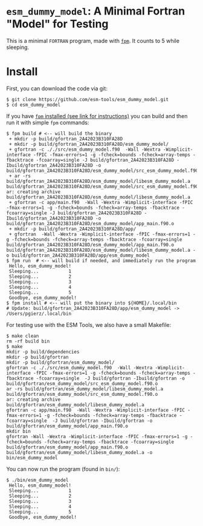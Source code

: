 # `esm_dummy_model`: A Minimal Fortran "Model" for Testing

This is a minimal `FORTRAN` program, made with
[`fpm`](https://fpm.fortran-lang.org/en/index.html). It counts to 5 while
sleeping.

# Install

First, you can download the code via git:
```console
$ git clone https://github.com/esm-tools/esm_dummy_model.git
$ cd esm_dummy_model
```

If you have [`fpm` installed (see link for
instructions)](https://fpm.fortran-lang.org/en/install/index.html#install)
you can build and then run it with simple `fpm` commands:

```console
$ fpm build # <-- will build the binary
 + mkdir -p build/gfortran_2A42023B310FA28D
 + mkdir -p build/gfortran_2A42023B310FA28D/esm_dummy_model/
 + gfortran -c ././src/esm_dummy_model.f90  -Wall -Wextra -Wimplicit-interface -fPIC -fmax-errors=1 -g -fcheck=bounds -fcheck=array-temps -fbacktrace -fcoarray=single -J build/gfortran_2A42023B310FA28D -Ibuild/gfortran_2A42023B310FA28D -o build/gfortran_2A42023B310FA28D/esm_dummy_model/src_esm_dummy_model.f90.o
 + ar -rs build/gfortran_2A42023B310FA28D/esm_dummy_model/libesm_dummy_model.a build/gfortran_2A42023B310FA28D/esm_dummy_model/src_esm_dummy_model.f90.o
ar: creating archive build/gfortran_2A42023B310FA28D/esm_dummy_model/libesm_dummy_model.a
 + gfortran -c app/main.f90  -Wall -Wextra -Wimplicit-interface -fPIC -fmax-errors=1 -g -fcheck=bounds -fcheck=array-temps -fbacktrace -fcoarray=single -J build/gfortran_2A42023B310FA28D -Ibuild/gfortran_2A42023B310FA28D -o build/gfortran_2A42023B310FA28D/esm_dummy_model/app_main.f90.o
 + mkdir -p build/gfortran_2A42023B310FA28D/app/
 + gfortran  -Wall -Wextra -Wimplicit-interface -fPIC -fmax-errors=1 -g -fcheck=bounds -fcheck=array-temps -fbacktrace -fcoarray=single  build/gfortran_2A42023B310FA28D/esm_dummy_model/app_main.f90.o build/gfortran_2A42023B310FA28D/esm_dummy_model/libesm_dummy_model.a -o build/gfortran_2A42023B310FA28D/app/esm_dummy_model
$ fpm run  # <-- will build if needed, and immediately run the program
 Hello, esm_dummy_model!
 Sleeping...           1
 Sleeping...           2
 Sleeping...           3
 Sleeping...           4
 Sleeping...           5
 Goodbye, esm_dummy_model!
$ fpm install # <-- will put the binary into ${HOME}/.local/bin
# Update: build/gfortran_2A42023B310FA28D/app/esm_dummy_model -> /Users/pgierz/.local/bin
```

For testing use with the ESM Tools, we also have a small Makefile:

```console
$ make clean
rm -rf build bin
$ make
mkdir -p build/dependencies
mkdir -p build/gfortran
mkdir -p build/gfortran/esm_dummy_model/
gfortran -c ././src/esm_dummy_model.f90  -Wall -Wextra -Wimplicit-interface -fPIC -fmax-errors=1 -g -fcheck=bounds -fcheck=array-temps -fbacktrace -fcoarray=single  -J build/gfortran -Ibuild/gfortran -o build/gfortran/esm_dummy_model/src_esm_dummy_model.f90.o
ar -rs build/gfortran/esm_dummy_model/libesm_dummy_model.a build/gfortran/esm_dummy_model/src_esm_dummy_model.f90.o
ar: creating archive build/gfortran/esm_dummy_model/libesm_dummy_model.a
gfortran -c app/main.f90  -Wall -Wextra -Wimplicit-interface -fPIC -fmax-errors=1 -g -fcheck=bounds -fcheck=array-temps -fbacktrace -fcoarray=single  -J build/gfortran -Ibuild/gfortran -o build/gfortran/esm_dummy_model/app_main.f90.o
mkdir bin
gfortran -Wall -Wextra -Wimplicit-interface -fPIC -fmax-errors=1 -g -fcheck=bounds -fcheck=array-temps -fbacktrace -fcoarray=single  build/gfortran/esm_dummy_model/app_main.f90.o build/gfortran/esm_dummy_model/libesm_dummy_model.a -o bin/esm_dummy_model
```
You can now run the program (found in `bin/`):
```console
$ ./bin/esm_dummy_model
 Hello, esm_dummy_model!
 Sleeping...           1
 Sleeping...           2
 Sleeping...           3
 Sleeping...           4
 Sleeping...           5
 Goodbye, esm_dummy_model!
```
